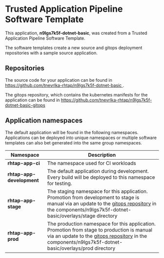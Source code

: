 # Trusted Application Pipeline Software Template

This application, **n9lgs7k5f-dotnet-basic**, was created from a Trusted Application Pipeline Software Template.

The software templates create a new source and gitops deployment repositories with a sample source application. 

## Repositories

The source code for your application can be found in [https://github.com/tnevrlka-rhtap/n9lgs7k5f-dotnet-basic ](https://github.com/tnevrlka-rhtap/n9lgs7k5f-dotnet-basic ).
 
The gitops repository, which contains the kubernetes manifests for the application can be found in 
[https://github.com/tnevrlka-rhtap/n9lgs7k5f-dotnet-basic-gitops ](https://github.com/tnevrlka-rhtap/n9lgs7k5f-dotnet-basic-gitops ) 

## Application namespaces 

The default application will be found in the following namespaces. Applications can be deployed into unique namespaces or multiple software templates can also bet generated into the same group namespaces.  

|  Namespace   |  Description   |  
| -------- | -------- |
| **rhtap-app-ci** | The namespace used for CI workloads |
| **rhtap-app-development** | The default application during development. Every build will be deployed to this namespace for testing. |
| **rhtap-app-stage** | The staging namespace for this application. Promotion from development to stage is manual via an update to the [gitops repository](https://github.com/tnevrlka-rhtap/n9lgs7k5f-dotnet-basic-gitops ) in the components/n9lgs7k5f-dotnet-basic/overlays/stage directory |
| **rhtap-app-prod** | The production namespace for this application. Promotion from stage to production is manual via an update to the [gitops repository](https://github.com/tnevrlka-rhtap/n9lgs7k5f-dotnet-basic-gitops ) in the components/n9lgs7k5f-dotnet-basic/overlays/prod directory |